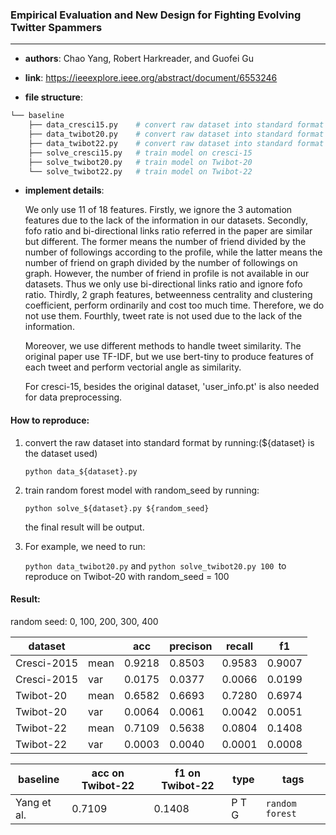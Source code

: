 ### Empirical Evaluation and New Design for Fighting Evolving Twitter Spammers

---

- **authors**: Chao Yang, Robert Harkreader, and Guofei Gu

- **link**: https://ieeexplore.ieee.org/abstract/document/6553246

- **file structure**: 

```bash
└── baseline
	├── data_cresci15.py	# convert raw dataset into standard format on cresci-2015
	├── data_twibot20.py	# convert raw dataset into standard format on Twibot-20
	├── data_twibot22.py	# convert raw dataset into standard format on Twibot-22
	├── solve_cresci15.py	# train model on cresci-15
	├── solve_twibot20.py	# train model on Twibot-20
	└── solve_twibot22.py	# train model on Twibot-22
```

- **implement details**: 

  We only use 11 of 18 features. Firstly, we ignore the 3 automation features due to the lack of the information in our datasets. Secondly, fofo ratio and bi-directional links ratio referred in the paper are similar but different. The former means the number of friend divided by the number of followings according to the profile, while the latter means the number of friend on graph divided by the number of followings on graph. However, the number of friend in profile is not available in our datasets. Thus we only use bi-directional links ratio and ignore fofo ratio. Thirdly, 2 graph features, betweenness centrality and clustering coefficient, perform ordinarily and cost too much time. Therefore, we do not use them. Fourthly, tweet rate is not used due to the lack of the information.  
  
  Moreover, we use different methods to handle tweet similarity. The original paper use TF-IDF, but we use bert-tiny to produce features of each tweet and perform vectorial angle as similarity.
  
  For cresci-15, besides the original dataset, 'user_info.pt' is also needed for data preprocessing.
  
  

#### How to reproduce:

1. convert the raw dataset into standard format by running:(${dataset} is the dataset used)

   `python data_${dataset}.py`

2. train random forest model with random_seed by running:

   `python solve_${dataset}.py ${random_seed} `

   the final result will be output.

3. For example, we need to run:

   `python data_twibot20.py` and `python solve_twibot20.py 100 `to reproduce on Twibot-20 with random_seed = 100



#### Result:

random seed: 0, 100, 200, 300, 400

| dataset     |      | acc    | precison | recall | f1     |
| ----------- | ---- | ------ | -------- | ------ | ------ |
| Cresci-2015 | mean | 0.9218 | 0.8503   | 0.9583 | 0.9007 |
| Cresci-2015 | var  | 0.0175 | 0.0377   | 0.0066 | 0.0199 |
| Twibot-20   | mean | 0.6582 | 0.6693   | 0.7280 | 0.6974 |
| Twibot-20   | var  | 0.0064 | 0.0061   | 0.0042 | 0.0051 |
| Twibot-22   | mean | 0.7109 | 0.5638   | 0.0804 | 0.1408 |
| Twibot-22   | var  | 0.0003 | 0.0040   | 0.0001 | 0.0008 |







| baseline | acc on Twibot-22 | f1 on Twibot-22 | type | tags|
| -------- | ---------------- | --------------- | ---- | --- |
| Yang et al. |0.7109|0.1408|P T G|`random forest`|

